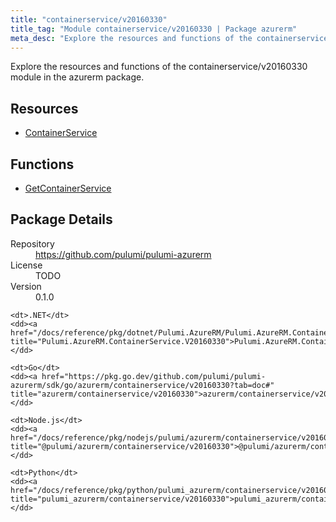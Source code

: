 ```yaml
---
title: "containerservice/v20160330"
title_tag: "Module containerservice/v20160330 | Package azurerm"
meta_desc: "Explore the resources and functions of the containerservice/v20160330 module in the azurerm package."
---
```


<!-- WARNING: this file was generated by Pulumi Docs Generator. -->
<!-- Do not edit by hand unless you're certain you know what you are doing! -->

Explore the resources and functions of the containerservice/v20160330 module in the azurerm package.

<h2 id="resources">Resources</h2>
<ul class="api">
    <li><a href="containerservice" title="ContainerService"><span class="symbol resource"></span>ContainerService</a></li>
</ul>

<h2 id="functions">Functions</h2>
<ul class="api">
    <li><a href="getcontainerservice" title="GetContainerService"><span class="symbol function"></span>GetContainerService</a></li>
</ul>

<h2 id="package-details">Package Details</h2>
<dl class="package-details">
	<dt>Repository</dt>
	<dd><a href="https://github.com/pulumi/pulumi-azurerm">https://github.com/pulumi/pulumi-azurerm</a></dd>
	<dt>License</dt>
	<dd>TODO</dd>
	<dt>Version</dt>
	<dd>0.1.0</dd>
</dl>



<dl class="tabular">

    <dt>.NET</dt>
    <dd><a href="/docs/reference/pkg/dotnet/Pulumi.AzureRM/Pulumi.AzureRM.ContainerService.V20160330.html" title="Pulumi.AzureRM.ContainerService.V20160330">Pulumi.AzureRM.ContainerService.V20160330</a></dd>

    <dt>Go</dt>
    <dd><a href="https://pkg.go.dev/github.com/pulumi/pulumi-azurerm/sdk/go/azurerm/containerservice/v20160330?tab=doc#" title="azurerm/containerservice/v20160330">azurerm/containerservice/v20160330</a></dd>

    <dt>Node.js</dt>
    <dd><a href="/docs/reference/pkg/nodejs/pulumi/azurerm/containerservice/v20160330/#" title="@pulumi/azurerm/containerservice/v20160330">@pulumi/azurerm/containerservice/v20160330</a></dd>

    <dt>Python</dt>
    <dd><a href="/docs/reference/pkg/python/pulumi_azurerm/containerservice/v20160330" title="pulumi_azurerm/containerservice/v20160330">pulumi_azurerm/containerservice/v20160330</a></dd>

</dl>

